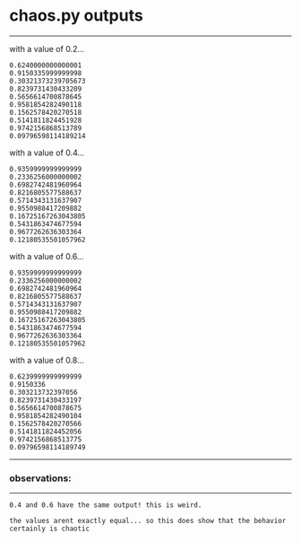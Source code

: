 # chaos.py outputs
---

with a value of 0.2...
```
0.6240000000000001
0.9150335999999998
0.30321373239705673
0.8239731430433209
0.5656614700878645
0.9581854282490118
0.1562578420270518
0.5141811824451928
0.9742156868513789
0.09796598114189214
```


with a value of 0.4...
```
0.9359999999999999
0.2336256000000002
0.6982742481960964
0.8216805577588637
0.5714343131637907
0.9550988417209882
0.16725167263043805
0.5431863474677594
0.9677262636303364
0.12180535501057962
```


with a value of 0.6...
```
0.9359999999999999
0.2336256000000002
0.6982742481960964
0.8216805577588637
0.5714343131637907
0.9550988417209882
0.16725167263043805
0.5431863474677594
0.9677262636303364
0.12180535501057962
```


with a value of 0.8...
```
0.6239999999999999
0.9150336
0.303213732397056
0.8239731430433197
0.5656614700878675
0.9581854282490104
0.1562578420270566
0.5141811824452056
0.9742156868513775
0.09796598114189749
```


---
### observations:
---
	0.4 and 0.6 have the same output! this is weird.

	the values arent exactly equal... so this does show that the behavior certainly is chaotic
	
